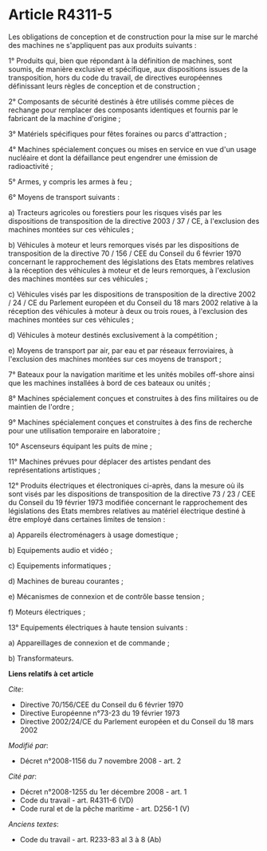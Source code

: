 # Article R4311-5

Les obligations de conception et de construction pour la mise sur le marché des machines ne s'appliquent pas aux produits
suivants : 

1° Produits qui, bien que répondant à la définition de machines, sont soumis, de manière exclusive et spécifique, aux
dispositions issues de la transposition, hors du code du travail, de directives européennes définissant leurs règles de
conception et de construction ; 

2° Composants de sécurité destinés à être utilisés comme pièces de rechange pour remplacer des composants identiques et
fournis par le fabricant de la machine d'origine ; 

3° Matériels spécifiques pour fêtes foraines ou parcs d'attraction ; 

4° Machines spécialement conçues ou mises en service en vue d'un usage nucléaire et dont la défaillance peut engendrer une
émission de radioactivité ; 

5° Armes, y compris les armes à feu ; 

6° Moyens de transport suivants : 

a) Tracteurs agricoles ou forestiers pour les risques visés par les dispositions de transposition de la directive 2003 / 37 /
CE, à l'exclusion des machines montées sur ces véhicules ; 

b) Véhicules à moteur et leurs remorques visés par les dispositions de transposition de la directive 70 / 156 / CEE du
Conseil du 6 février 1970 concernant le rapprochement des législations des Etats membres relatives à la réception des
véhicules à moteur et de leurs remorques, à l'exclusion des machines montées sur ces véhicules ; 

c) Véhicules visés par les dispositions de transposition de la directive 2002 / 24 / CE du Parlement européen et du Conseil
du 18 mars 2002 relative à la réception des véhicules à moteur à deux ou trois roues, à l'exclusion des machines montées sur
ces véhicules ; 

d) Véhicules à moteur destinés exclusivement à la compétition ; 

e) Moyens de transport par air, par eau et par réseaux ferroviaires, à l'exclusion des machines montées sur ces moyens de
transport ; 

7° Bateaux pour la navigation maritime et les unités mobiles off-shore ainsi que les machines installées à bord de ces
bateaux ou unités ; 

8° Machines spécialement conçues et construites à des fins militaires ou de maintien de l'ordre ; 

9° Machines spécialement conçues et construites à des fins de recherche pour une utilisation temporaire en laboratoire ; 

10° Ascenseurs équipant les puits de mine ; 

11° Machines prévues pour déplacer des artistes pendant des représentations artistiques ; 

12° Produits électriques et électroniques ci-après, dans la mesure où ils sont visés par les dispositions de transposition de
la directive 73 / 23 / CEE du Conseil du 19 février 1973 modifiée concernant le rapprochement des législations des Etats
membres relatives au matériel électrique destiné à être employé dans certaines limites de tension : 

a) Appareils électroménagers à usage domestique ; 

b) Equipements audio et vidéo ; 

c) Equipements informatiques ; 

d) Machines de bureau courantes ; 

e) Mécanismes de connexion et de contrôle basse tension ; 

f) Moteurs électriques ; 

13° Equipements électriques à haute tension suivants : 

a) Appareillages de connexion et de commande ; 

b) Transformateurs.

**Liens relatifs à cet article**

_Cite_:

  - Directive 70/156/CEE du Conseil du 6 février 1970
  - Directive Européenne n°73-23 du 19 février 1973
  - Directive 2002/24/CE du Parlement européen et du Conseil du 18 mars 2002

_Modifié par_:

  - Décret n°2008-1156 du 7 novembre 2008 - art. 2

_Cité par_:

  - Décret n°2008-1255 du 1er décembre 2008 - art. 1
  - Code du travail - art. R4311-6 (VD)
  - Code rural et de la pêche maritime - art. D256-1 (V)

_Anciens textes_:

  - Code du travail - art. R233-83 al 3 à 8 (Ab)
